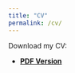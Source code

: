```yaml
---
title: "CV"
permalink: /cv/
---
```


Download my CV:  

- [**PDF Version**](/assets/cv/Yihong_Cheng_CV.pdf)
